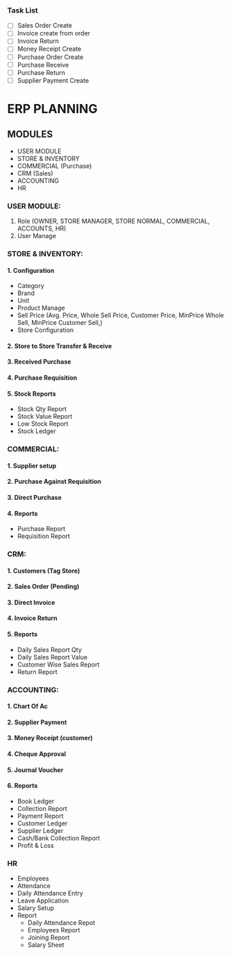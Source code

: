 ### Task List

- [ ] Sales Order Create
- [ ] Invoice create from order
- [ ] Invoice Return
- [ ] Money Receipt Create
- [ ] Purchase Order Create
- [ ] Purchase Receive
- [ ] Purchase Return
- [ ] Supplier Payment Create

# ERP PLANNING 

## MODULES
* USER MODULE
*	STORE & INVENTORY
*	COMMERCIAL (Purchase)
*	CRM (Sales)
*	ACCOUNTING
*	HR

### USER MODULE:
1.	Role (OWNER, STORE MANAGER, STORE NORMAL, COMMERCIAL, ACCOUNTS, HR)
2.	User Manage

### STORE & INVENTORY:
#### 1.	Configuration
*	Category
*	Brand
*	Unit
*	Product Manage
*	Sell Price (Avg. Price, Whole Sell Price, Customer Price, MinPrice Whole Sell, MinPrice Customer Sell,)
*	Store Configuration
#### 2.	Store to Store Transfer & Receive
#### 3.	Received Purchase 
#### 4.	Purchase Requisition
#### 5.	Stock Reports
* Stock Qty Report
*	Stock Value Report
*	Low Stock Report
*	Stock Ledger

### COMMERCIAL:
#### 1.	Supplier setup
#### 2.	Purchase Against Requisition
#### 3.	Direct Purchase
#### 4.	Reports
*	Purchase Report
*	Requisition Report

### CRM:
#### 1.	Customers (Tag Store)
#### 2.	Sales Order (Pending)
#### 3.	Direct Invoice
#### 4.	Invoice Return
#### 5.	Reports
*	Daily Sales Report Qty
*	Daily Sales Report Value
*	Customer Wise Sales Report
*	Return Report


### ACCOUNTING:
#### 1.	Chart Of Ac
#### 2.	Supplier Payment 
#### 3.	Money Receipt (customer)
#### 4.	Cheque Approval
#### 5.	Journal Voucher
#### 6.	Reports
*  Book Ledger
*	Collection Report
*	Payment Report
*	Customer Ledger
*	Supplier Ledger
*	Cash/Bank Collection Report
*	Profit & Loss 


###  HR
*	Employees
*	Attendance
*	Daily Attendance Entry
*	Leave Application
*	Salary Setup
*	Report
    - Daily Attendance Repot
    - Employees Report
    - Joining Report
    - Salary Sheet
